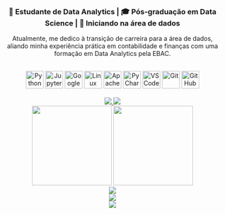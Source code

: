 <div align="center">
  <h3>🧠 Estudante de Data Analytics | 🎓 Pós-graduação em Data Science | 🚀 Iniciando na área de dados</h3>
  <p>Atualmente, me dedico à transição de carreira para a área de dados, aliando minha experiência prática em contabilidade e finanças com uma formação em Data Analytics pela EBAC.</p>
</div>

<br>

<div align="center">
  <!-- Linguagens e Ferramentas -->
  <img src="https://cdn.jsdelivr.net/gh/devicons/devicon/icons/python/python-original.svg" height="40" alt="Python" title="Python"/>
  <img src="https://upload.wikimedia.org/wikipedia/commons/3/38/Jupyter_logo.svg" height="40" alt="Jupyter" title="Jupyter Notebook"/>
  <img src="https://colab.research.google.com/img/colab_favicon_256px.png" height="40" alt="Google Colab" title="Google Colab"/>
  <img src="https://cdn.jsdelivr.net/gh/devicons/devicon/icons/linux/linux-original.svg" height="40" alt="Linux" title="Linux"/>
  <img src="https://upload.wikimedia.org/wikipedia/commons/f/f3/Apache_Spark_logo.svg" height="40" alt="Apache Spark" title="Apache Spark"/>
  <img src="https://resources.jetbrains.com/storage/products/company/brand/logos/PyCharm_icon.svg" height="40" alt="PyCharm" title="PyCharm"/>
  <img src="https://cdn.jsdelivr.net/gh/devicons/devicon/icons/vscode/vscode-original.svg" height="40" alt="VS Code" title="Visual Studio Code"/>
  <img src="https://cdn.jsdelivr.net/gh/devicons/devicon/icons/git/git-original.svg" height="40" alt="Git" title="Git"/>
  <img src="https://cdn.jsdelivr.net/gh/devicons/devicon/icons/github/github-original.svg" height="40" alt="GitHub" title="GitHub"/>
</div>

<br>

<div align="center">
  <a href="https://www.linkedin.com/in/alinny-nogueira-716b46163/" target="_blank">
    <img src="https://img.shields.io/badge/-LinkedIn-%230077B5?style=for-the-badge&logo=linkedin&logoColor=white" target="_blank">
  </a>
  <a href="mailto:nogalinny@gmail.com">
    <img src="https://img.shields.io/badge/-Gmail-%23333?style=for-the-badge&logo=gmail&logoColor=white" target="_blank">
  </a>
</div>

<div align="center">
  <img height="180em" src="https://github-readme-stats.vercel.app/api?username=alinny-nogueira&show_icons=true&theme=dracula&include_all_commits=true&count_private=true"/>
  <img height="180em" src="https://github-readme-stats.vercel.app/api/top-langs/?username=nogalinny&layout=compact&langs_count=7&theme=dracula"/>
</div>

<div align="center">
  <img src="https://github-readme-streak-stats.herokuapp.com?user=nogalinny&theme=dracula&hide_border=false"/>
</div>

<div align="center">
  <img src="https://github-profile-trophy.vercel.app/?username=nogalinny&theme=dracula&row=1&column=6"/>
</div>

<div align="center">
  <img src="https://github.com/nogalinny/nogalinny/blob/output/github-contribution-grid-snake.svg" />
</div>

